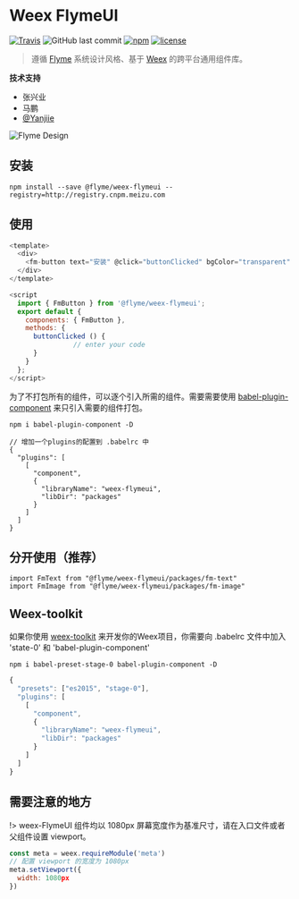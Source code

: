 # Weex FlymeUI


[![Travis](https://img.shields.io/travis/Yanjiie/weex-flymeui.svg?branch=master&style=flat-square)](https://travis-ci.org/Yanjiie/weex-flymeui)
![GitHub last commit](https://img.shields.io/github/last-commit/Yanjiie/weex-flymeui.svg?style=flat-square)
[![npm](https://img.shields.io/npm/v/weex-flymeui.svg?style=flat-square)](https://www.npmjs.com/package/weex-flymeui?_blank)
[![license](https://img.shields.io/github/license/Yanjiie/weex-flymeui.svg?style=flat-square)](https://github.com/Yanjiie/weex-flymeui/blob/master/LICENSE)




> 遵循 [Flyme](https://www.flyme.cn/) 系统设计风格、基于 [Weex](https://github.com/apache/incubator-weex) 的跨平台通用组件库。

**技术支持**
  - 张兴业
  - 马鹏
  - [@Yanjiie](https://github.com/Yanjiie)

![Flyme Design](http://design.flyme.cn/images/logo.png)
## 安装
```
npm install --save @flyme/weex-flymeui --registry=http://registry.cnpm.meizu.com
```

## 使用
```javascript
<template>
  <div>
    <fm-button text="安装" @click="buttonClicked" bgColor="transparent" color="#198ded" />
  </div>
</template>

<script
  import { FmButton } from '@flyme/weex-flymeui';
  export default {
    components: { FmButton },
    methods: {
      buttonClicked () {
				// enter your code
      }
    }
  };
</script>
```

为了不打包所有的组件，可以逐个引入所需的组件。需要需要使用 [babel-plugin-component](https://www.npmjs.com/package/babel-plugin-component) 来只引入需要的组件打包。

```
npm i babel-plugin-component -D
```
```
// 增加一个plugins的配置到 .babelrc 中
{
  "plugins": [
    [
      "component",
      {
        "libraryName": "weex-flymeui",
        "libDir": "packages"
      }
    ]
  ]
}
```
## 分开使用（推荐）
```
import FmText from "@flyme/weex-flymeui/packages/fm-text"
import FmImage from "@flyme/weex-flymeui/packages/fm-image"
```

## Weex-toolkit
如果你使用 [weex-toolkit](https://github.com/weexteam/weex-toolkit) 来开发你的Weex项目，你需要向 .babelrc 文件中加入 'state-0' 和 'babel-plugin-component'

```
npm i babel-preset-stage-0 babel-plugin-component -D
```

```javascript
{
  "presets": ["es2015", "stage-0"],
  "plugins": [
    [
      "component",
      {
        "libraryName": "weex-flymeui",
        "libDir": "packages"
      }
    ]
  ]
}
```

## 需要注意的地方

!> weex-FlymeUI 组件均以 1080px 屏幕宽度作为基准尺寸，请在入口文件或者父组件设置 viewport。

```javascript
const meta = weex.requireModule('meta')
// 配置 viewport 的宽度为 1080px
meta.setViewport({  
  width: 1080px
})
```




